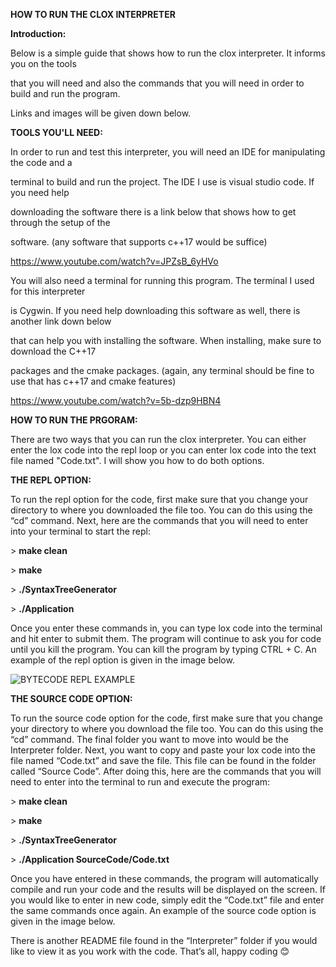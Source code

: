 **HOW TO RUN THE CLOX INTERPRETER**

**Introduction:**

Below is a simple guide that shows how to run the clox interpreter. It informs you on the tools

that you will need and also the commands that you will need in order to build and run the program.

Links and images will be given down below.

**TOOLS YOU'LL NEED:**

In order to run and test this interpreter, you will need an IDE for manipulating the code and a

terminal to build and run the project. The IDE I use is visual studio code. If you need help

downloading the software there is a link below that shows how to get through the setup of the

software. (any software that supports c++17 would be suffice)

<https://www.youtube.com/watch?v=JPZsB_6yHVo>

You will also need a terminal for running this program. The terminal I used for this interpreter

is Cygwin. If you need help downloading this software as well, there is another link down below

that can help you with installing the software. When installing, make sure to download the C++17

packages and the cmake packages. (again, any terminal should be fine to use that has c++17 and cmake features)

<https://www.youtube.com/watch?v=5b-dzp9HBN4>

**HOW TO RUN THE PRGORAM:**

There are two ways that you can run the clox interpreter. You can either enter the lox code into the repl loop or you can enter lox code into the text file named "Code.txt". I will show you how to do both options.

**THE REPL OPTION:**

To run the repl option for the code, first make sure that you change your directory to where you downloaded the file too. You can do this using the “cd” command. Next, here are the commands that you will need to enter into your terminal to start the repl:

\> **make clean**

\> **make**

\> **./SyntaxTreeGenerator**

\> **./Application**

Once you enter these commands in, you can type lox code into the terminal and hit enter to submit them. The program will continue to ask you for code until you kill the program. You can kill the program by typing CTRL + C. An example of the repl option is given in the image below.

![BYTECODE REPL EXAMPLE](https://github.com/regfisher15/Lox-Interpreter/assets/168298464/b186035e-e68b-4a94-98a6-f82bb6b8f47c)

**THE SOURCE CODE OPTION:**

To run the source code option for the code, first make sure that you change your directory to where you download the file too. You can do this using the “cd” command. The final folder you want to move into would be the Interpreter folder. Next, you want to copy and paste your lox code into the file named “Code.txt” and save the file. This file can be found in the folder called “Source Code”. After doing this, here are the commands that you will need to enter into the terminal to run and execute the program:

\> **make clean**

\> **make**

\> **./SyntaxTreeGenerator**

\> **./Application SourceCode/Code.txt**

Once you have entered in these commands, the program will automatically compile and run your code and the results will be displayed on the screen. If you would like to enter in new code, simply edit the “Code.txt” file and enter the same commands once again. An example of the source code option is given in the image below.



There is another README file found in the “Interpreter” folder if you would like to view it as you work with the code. That’s all, happy coding 😊
